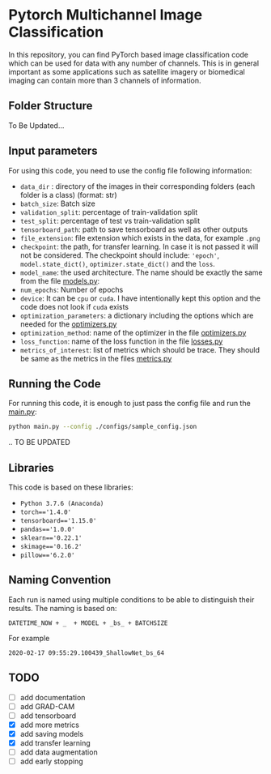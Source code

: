# Pytorch Multichannel Image Classification

In this repository, you can find PyTorch based image classification code which can be used for data with any number of channels. This is in general important as some applications such as satellite imagery or biomedical imaging can contain more than 3 channels of information.

## Folder Structure

To Be Updated...

## Input parameters

For using this code, you need to use the config file following information:

 
* `data_dir` : directory of the images in their corresponding folders (each folder is a class) (format: str)
* `batch_size`:  Batch size
* `validation_split`: percentage of train-validation split
* `test_split`: percentage of test vs train-validation split
* `tensorboard_path`: path to save tensorboard as well as other outputs
* `file_extension`: file extension which exists in the data, for example `.png`
* `checkpoint`: the path, for transfer learning. In case it is not passed 
                            it will not be considered. The checkpoint should include: 
                `'epoch'`, `model.state_dict()`, `optimizer.state_dict()` and the `loss`.
* `model_name`: the used architecture. The name should be exactly the same from the 
                file [models.py](machine_learning/models.py):
* `num_epochs`: Number of epochs
* `device`: It can be `cpu` or `cuda`. I have intentionally kept this option and the
            code does not look if `cuda` exists
* `optimization_parameters`: a dictionary including the options which are needed for the [optimizers.py](machine_learning/optimizers.py)
* `optimization_method`: name of the optimizer in the file [optimizers.py](machine_learning/optimizers.py)
* `loss_function`: name of the loss function in the file [losses.py](machine_learning/losses.py)
* `metrics_of_interest`: list of metrics which should be trace. They should be same as the metrics in the files [metrics.py](machine_learning/metrics.py) 

## Running the Code

For running this code, it is enough to just pass the config file and run the [main.py](main.py):

```bash
python main.py --config ./configs/sample_config.json
```

.. TO BE UPDATED

## Libraries

This code is based on these libraries:

* `Python 3.7.6 (Anaconda)`
* `torch=='1.4.0'`
* `tensorboard=='1.15.0'`
* `pandas=='1.0.0'`
* `sklearn=='0.22.1'`
* `skimage=='0.16.2'`
* `pillow=='6.2.0'`


## Naming Convention

Each run is named using multiple conditions to be able to distinguish their results. The naming is based on:

```
DATETIME_NOW + _  + MODEL + _bs_ + BATCHSIZE
```

For example

```
2020-02-17 09:55:29.100439_ShallowNet_bs_64
```


## TODO

- [ ] add documentation
- [ ] add GRAD-CAM
- [ ] add tensorboard 
- [x] add more metrics 
- [x] add saving models
- [x] add transfer learning
- [ ] add data augmentation
- [ ] add early stopping